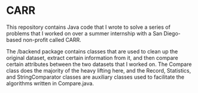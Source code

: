 # CARR

This repository contains Java code that I wrote to solve a series of problems that I worked on over a summer internship with a San Diego-based non-profit called CARR. 

The /backend package contains classes that are used to clean up the original dataset, extract certain information from it, and then compare certain attributes between the two datasets that I worked on. The Compare class does the majority of the heavy lifting here, and the Record, Statistics, and StringComparator classes are auxiliary classes used to facilitate the algorithms written in Compare.java.
